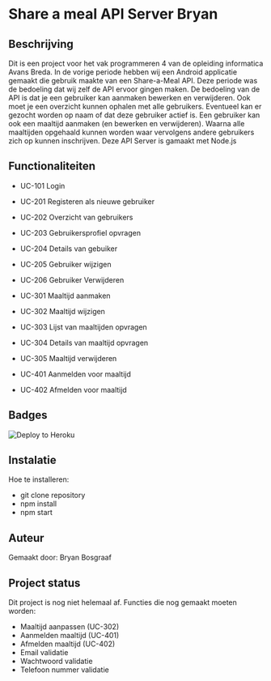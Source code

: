 # Share a meal API Server Bryan

## Beschrijving

Dit is een project voor het vak programmeren 4 van de opleiding informatica Avans Breda. In de vorige periode hebben wij een Android applicatie gemaakt die gebruik maakte van een Share-a-Meal API. Deze periode was de bedoeling dat wij zelf de API ervoor gingen maken. De bedoeling van de API is dat je een gebruiker kan aanmaken bewerken en verwijderen. Ook moet je een overzicht kunnen ophalen met alle gebruikers. Eventueel kan er gezocht worden op naam of dat deze gebruiker actief is. Een gebruiker kan ook een maaltijd aanmaken (en bewerken en verwijderen). Waarna alle maaltijden opgehaald kunnen worden waar vervolgens andere gebruikers zich op kunnen inschrijven. Deze API Server is gamaakt met Node.js

## Functionaliteiten

- UC-101 Login

- UC-201 Registeren als nieuwe gebruiker
- UC-202 Overzicht van gebruikers
- UC-203 Gebruikersprofiel opvragen
- UC-204 Details van gebuiker
- UC-205 Gebruiker wijzigen
- UC-206 Gebruiker Verwijderen

- UC-301 Maaltijd aanmaken
- UC-302 Maaltijd wijzigen
- UC-303 Lijst van maaltijden opvragen
- UC-304 Details van maaltijd opvragen
- UC-305 Maaltijd verwijderen

- UC-401 Aanmelden voor maaltijd
- UC-402 Afmelden voor maaltijd

## Badges

![Deploy to Heroku](https://github.com/BBosgraaf/programmeren4_share_meal/actions/workflows/main.yml/badge.svg)

## Instalatie

Hoe te installeren:

- git clone repository
- npm install
- npm start

## Auteur

Gemaakt door: Bryan Bosgraaf

## Project status

Dit project is nog niet helemaal af.
Functies die nog gemaakt moeten worden:

- Maaltijd aanpassen (UC-302)
- Aanmelden maaltijd (UC-401)
- Afmelden maaltijd (UC-402)
- Email validatie
- Wachtwoord validatie
- Telefoon nummer validatie
